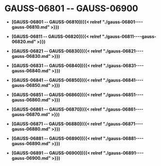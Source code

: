 # GAUSS-06801 -- GAUSS-06900<a name="ZH-CN_TOPIC_0302073103"></a>

-   **[GAUSS-06801 -- GAUSS-06810]({{< relref "./gauss-06801----gauss-06810.md" >}})**  

-   **[GAUSS-06811 -- GAUSS-06820]({{< relref "./gauss-06811----gauss-06820.md" >}})**  

-   **[GAUSS-06821 -- GAUSS-06830]({{< relref "./gauss-06821----gauss-06830.md" >}})**  

-   **[GAUSS-06831 -- GAUSS-06840]({{< relref "./gauss-06831----gauss-06840.md" >}})**  

-   **[GAUSS-06841 -- GAUSS-06850]({{< relref "./gauss-06841----gauss-06850.md" >}})**  

-   **[GAUSS-06851 -- GAUSS-06860]({{< relref "./gauss-06851----gauss-06860.md" >}})**  

-   **[GAUSS-06861 -- GAUSS-06870]({{< relref "./gauss-06861----gauss-06870.md" >}})**  

-   **[GAUSS-06871 -- GAUSS-06880]({{< relref "./gauss-06871----gauss-06880.md" >}})**  

-   **[GAUSS-06881 -- GAUSS-06890]({{< relref "./gauss-06881----gauss-06890.md" >}})**  

-   **[GAUSS-06891 -- GAUSS-06900]({{< relref "./gauss-06891----gauss-06900.md" >}})**  


